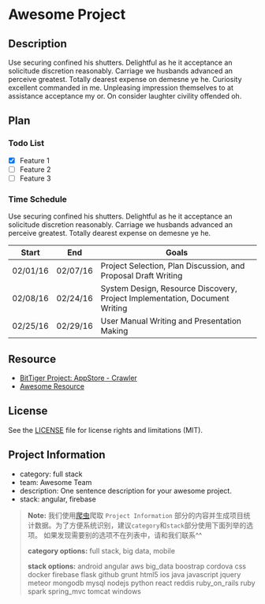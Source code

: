 # Awesome Project

## Description
Use securing confined his shutters. Delightful as he it acceptance an solicitude discretion reasonably. Carriage we husbands advanced an perceive greatest. Totally dearest expense on demesne ye he. Curiosity excellent commanded in me. Unpleasing impression themselves to at assistance acceptance my or. On consider laughter civility offended oh. 

## Plan

### Todo List
- [x] Feature 1
- [ ] Feature 2
- [ ] Feature 3

### Time Schedule
Use securing confined his shutters. Delightful as he it acceptance an solicitude discretion reasonably. Carriage we husbands advanced an perceive greatest. Totally dearest expense on demesne ye he.

| Start  | End | Goals |
| ------------- | ------------- | ------------- |
| 02/01/16  | 02/07/16  | Project Selection, Plan Discussion, and Proposal Draft Writing |
| 02/08/16  | 02/24/16  | System Design, Resource Discovery, Project Implementation, Document Writing  |
| 02/25/16  | 02/29/16  | User Manual Writing and Presentation Making  |

## Resource
- [BitTiger Project: AppStore - Crawler](https://slack-files.com/T0GUEMKEZ-F0J4G9QTT-274d3bc97e)
- [Awesome Resource](https://www.google.com/)

## License
See the [LICENSE](LICENSE.md) file for license rights and limitations (MIT).

## Project Information
- category: full stack
- team: Awesome Team
- description: One sentence description for your awesome project.
- stack: angular, firebase

> **Note:** 我们使用[爬虫](https://github.com/hackjustu/Project-Markdown-Table-Generator)爬取 `Project Information` 部分的内容并生成项目统计数据。为了方便系统识别，建议`category`和`stack`部分使用下面列举的选项。 如果发现需要别的选项不在列表中，请和我们联系^^
>
>**category options:** 
>full stack, big data, mobile
>
> **stack options:**
> android angular aws big_data boostrap cordova css docker firebase flask github grunt html5 ios java javascript jquery meteor mongodb mysql nodejs python react reddis ruby_on_rails ruby spark spring_mvc tomcat windows
